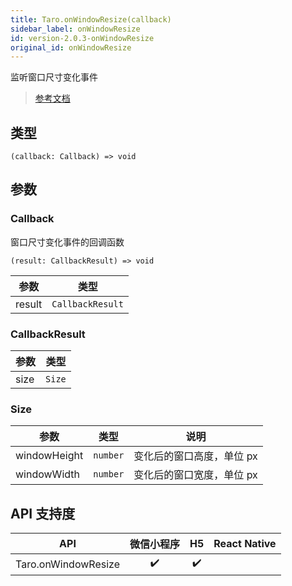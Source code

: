 ```yaml
---
title: Taro.onWindowResize(callback)
sidebar_label: onWindowResize
id: version-2.0.3-onWindowResize
original_id: onWindowResize
---
```


监听窗口尺寸变化事件

> [参考文档](https://developers.weixin.qq.com/miniprogram/dev/api/ui/window/wx.onWindowResize.html)

## 类型

```tsx
(callback: Callback) => void
```

## 参数

### Callback

窗口尺寸变化事件的回调函数

```tsx
(result: CallbackResult) => void
```

| 参数 | 类型 |
| --- | --- |
| result | `CallbackResult` |

### CallbackResult

| 参数 | 类型 |
| --- | --- |
| size | `Size` |

### Size

| 参数 | 类型 | 说明 |
| --- | --- | --- |
| windowHeight | `number` | 变化后的窗口高度，单位 px |
| windowWidth | `number` | 变化后的窗口宽度，单位 px |

## API 支持度

| API | 微信小程序 | H5 | React Native |
| :---: | :---: | :---: | :---: |
| Taro.onWindowResize | ✔️ | ✔️ |  |
